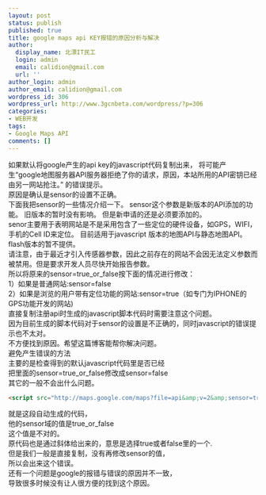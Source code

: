 ```yaml
---
layout: post
status: publish
published: true
title: google maps api KEY报错的原因分析与解决
author:
  display_name: 北漂IT民工
  login: admin
  email: calidion@gmail.com
  url: ''
author_login: admin
author_email: calidion@gmail.com
wordpress_id: 306
wordpress_url: http://www.3gcnbeta.com/wordpress/?p=306
categories:
- WEB开发
tags:
- Google Maps API
comments: []
---
```

如果默认将google产生的api key的javascript代码复制出来， 将可能产生&ldquo;google地图服务器API服务器拒绝了你的请求，原因，本站所用的API密钥已经由另一网站抢注。&rdquo; 的错误提示。   
原因是确认是sensor的设置不正确。  
下面我把sensor的一些情况介绍一下。 sensor这个参数是新版本的API添加的功能。 旧版本的暂时没有影响。 但是新申请的还是必须要添加的。  
senor主要用于表明网站是不是采用包含了一些定位的硬件设备，如GPS，WIFI，手机的Cell ID来定位。 目前适用于javascript 版本的地图API与静态地图API。flash版本的暂不提供。  
请注意，由于最近才引入传感器参数，因此之前存在的网站不会因无法定义参数而被禁用。但是要求开发人员尽快开始报告参数。  
所以将原来的sensor=true_or_false按下面的情况进行修改：  
1）如果是普通网站:sensor=false  
2）如果是浏览的用户带有定位功能的网站:sensor=true（如专门为IPHONE的GPS功能开发的网站)  
直接复制注册api时生成的javascript脚本代码时需要注意这个问题。  
因为目前生成的脚本代码对于sensor的设置是不正确的，同时javascript的错误提示也不太对。  
不方便找到原因。希望这篇博客能帮你解决问题。  
避免产生错误的方法  
主要的是检查得到的默认javascript代码里是否已经  
把里面的sensor=true_or_false修改成sensor=false  
其它的一般不会出什么问题。  

```html
<script src="http://maps.google.com/maps?file=api&amp;v=2&amp;sensor=true_or_false&amp;key=ABQIAAAAWiwS8Thr2h3A0aAWbsVr6RRzDPQV0_EvaIz8UiE1dD2H9vB1ZRRZP7faFH Wd1db1q7J71LkydLdwkw" type="text/javascript">
```
就是这段自动生成的代码，  
他的sensor域的值是true_or_false  
这个值是不对的。  
原代码也是通过斜体给出来的，意思是选择true或者false里的一个.  
但是我们一般是直接复制，没有再修改sensor的值，  
所以会出来这个错误。  
还有一个问题是google的报错与错误的原因并不一致，  
导致很多时候没有让人很方便的找到这个原因。  
